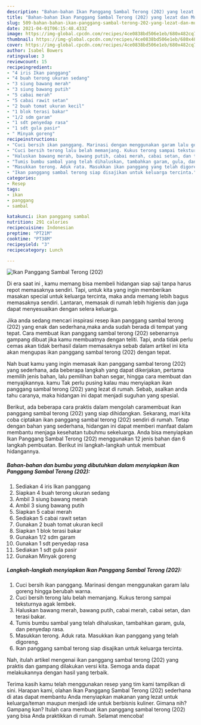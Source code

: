 ```yaml
---
description: "Bahan-bahan Ikan Panggang Sambal Terong (202) yang lezat dan Mudah Dibuat"
title: "Bahan-bahan Ikan Panggang Sambal Terong (202) yang lezat dan Mudah Dibuat"
slug: 509-bahan-bahan-ikan-panggang-sambal-terong-202-yang-lezat-dan-mudah-dibuat
date: 2021-04-01T06:15:48.433Z
image: https://img-global.cpcdn.com/recipes/4ce0838bd506e1eb/680x482cq70/ikan-panggang-sambal-terong-202-foto-resep-utama.jpg
thumbnail: https://img-global.cpcdn.com/recipes/4ce0838bd506e1eb/680x482cq70/ikan-panggang-sambal-terong-202-foto-resep-utama.jpg
cover: https://img-global.cpcdn.com/recipes/4ce0838bd506e1eb/680x482cq70/ikan-panggang-sambal-terong-202-foto-resep-utama.jpg
author: Isabel Bowers
ratingvalue: 3
reviewcount: 15
recipeingredient:
- "4 iris Ikan panggang"
- "4 buah terong ukuran sedang"
- "3 siung bawang merah"
- "3 siung bawang putih"
- "5 cabai merah"
- "5 cabai rawit setan"
- "2 buah tomat ukuran kecil"
- "1 blok terasi bakar"
- "1/2 sdm garam"
- "1 sdt penyedap rasa"
- "1 sdt gula pasir"
- " Minyak goreng"
recipeinstructions:
- "Cuci bersih ikan panggang. Marinasi dengan menggunakan garam lalu goreng hingga berubah warna."
- "Cuci bersih terong lalu belah memanjang. Kukus terong sampai teksturnya agak lembek."
- "Haluskan bawang merah, bawang putih, cabai merah, cabai setan, dan terasi bakar."
- "Tumis bumbu sambal yang telah dihaluskan, tambahkan garam, gula, dan penyedap rasa."
- "Masukkan terong. Aduk rata. Masukkan ikan panggang yang telah digoreng."
- "Ikan panggang sambal terong siap disajikan untuk keluarga tercinta."
categories:
- Resep
tags:
- ikan
- panggang
- sambal

katakunci: ikan panggang sambal 
nutrition: 291 calories
recipecuisine: Indonesian
preptime: "PT21M"
cooktime: "PT38M"
recipeyield: "3"
recipecategory: Lunch

---
```



![Ikan Panggang Sambal Terong (202)](https://img-global.cpcdn.com/recipes/4ce0838bd506e1eb/680x482cq70/ikan-panggang-sambal-terong-202-foto-resep-utama.jpg)

Di era  saat ini , kamu memang bisa membeli hidangan siap saji tanpa harus repot memasaknya sendiri. Tapi, untuk kita yang ingin memberikan masakan special untuk keluarga tercinta, maka anda memang lebih bagus memasaknya sendiri. Lantaran, memasak di rumah lebih higienis dan juga dapat menyesuaikan dengan selera keluarga.

Jika anda sedang mencari inspirasi resep ikan panggang sambal terong (202) yang enak dan sederhana,maka anda sudah berada di tempat yang tepat. Cara membuat ikan panggang sambal terong (202)  sebenarnya gampang dibuat jika kamu membuatnya dengan teliti. Tapi, anda tidak perlu cemas akan tidak berhasil dalam memasaknya 
sebab dalam artikel ini kita akan mengupas ikan panggang sambal terong (202) dengan tepat.  



Nah buat kamu yang ingin memasak ikan panggang sambal terong (202) yang sederhana, ada beberapa langkah yang dapat dikerjakan, pertama memilih jenis bahan, lalu pemilihan bahan segar, hingga cara membuat dan menyajikannya. kamu Tak perlu pusing kalau mau menyiapkan ikan panggang sambal terong (202) yang lezat di rumah. Sebab, asalkan anda  tahu caranya, maka hidangan ini dapat menjadi suguhan yang spesial.

Berikut, ada beberapa cara praktis  dalam mengolah caramembuat ikan panggang sambal terong (202) yang siap dihidangkan. Sekarang, mari kita coba ciptakan ikan panggang sambal terong (202) sendiri di rumah. Tetap dengan bahan yang sederhana, hidangan ini dapat memberi manfaat dalam membantu menjaga kesehatan tubuhmu sekeluarga. Anda bisa menyiapkan Ikan Panggang Sambal Terong (202) menggunakan 12 jenis bahan dan 6 langkah pembuatan. Berikut ini langkah-langkah untuk membuat hidangannya.

<!--inarticleads1-->

##### Bahan-bahan dan bumbu yang dibutuhkan dalam menyiapkan Ikan Panggang Sambal Terong (202):

1. Sediakan 4 iris Ikan panggang
1. Siapkan 4 buah terong ukuran sedang
1. Ambil 3 siung bawang merah
1. Ambil 3 siung bawang putih
1. Siapkan 5 cabai merah
1. Sediakan 5 cabai rawit setan
1. Gunakan 2 buah tomat ukuran kecil
1. Siapkan 1 blok terasi bakar
1. Gunakan 1/2 sdm garam
1. Gunakan 1 sdt penyedap rasa
1. Sediakan 1 sdt gula pasir
1. Gunakan  Minyak goreng




<!--inarticleads2-->

##### Langkah-langkah menyiapkan Ikan Panggang Sambal Terong (202):

1. Cuci bersih ikan panggang. Marinasi dengan menggunakan garam lalu goreng hingga berubah warna.
1. Cuci bersih terong lalu belah memanjang. Kukus terong sampai teksturnya agak lembek.
1. Haluskan bawang merah, bawang putih, cabai merah, cabai setan, dan terasi bakar.
1. Tumis bumbu sambal yang telah dihaluskan, tambahkan garam, gula, dan penyedap rasa.
1. Masukkan terong. Aduk rata. Masukkan ikan panggang yang telah digoreng.
1. Ikan panggang sambal terong siap disajikan untuk keluarga tercinta.




Nah, itulah artikel mengenai  ikan panggang sambal terong (202)  yang praktis dan gampang dilakukan versi kita. Semoga anda dapat melakukannya dengan hasil yang terbaik. 

Terima kasih kamu telah menggunakan resep yang tim kami tampilkan di sini. Harapan kami, olahan  Ikan Panggang Sambal Terong (202) sederhana di atas dapat membantu Anda menyiapkan makanan yang lezat untuk keluarga/teman maupun menjadi ide untuk berbisnis kuliner. Gimana nih? Gampang kan? Itulah cara membuat ikan panggang sambal terong (202) yang bisa Anda praktikkan di rumah. Selamat mencoba!


